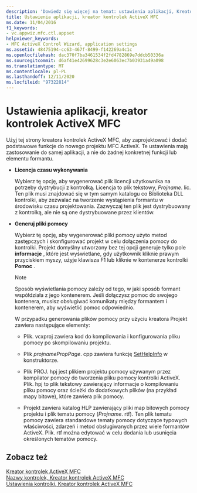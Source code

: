 ```yaml
---
description: 'Dowiedz się więcej na temat: ustawienia aplikacji, Kreator kontrolek ActiveX MFC'
title: Ustawienia aplikacji, kreator kontrolek ActiveX MFC
ms.date: 11/04/2016
f1_keywords:
- vc.appwiz.mfc.ctl.appset
helpviewer_keywords:
- MFC ActiveX Control Wizard, application settings
ms.assetid: 48475194-cc63-467f-8499-f142269a4c1c
ms.openlocfilehash: dac370f7ba3461534f2fd4782869e7ddcb50336a
ms.sourcegitcommit: d6af41e42699628c3e2e6063ec7b03931a49a098
ms.translationtype: MT
ms.contentlocale: pl-PL
ms.lasthandoff: 12/11/2020
ms.locfileid: "97322814"
---
```

# <a name="application-settings-mfc-activex-control-wizard"></a>Ustawienia aplikacji, kreator kontrolek ActiveX MFC

Użyj tej strony kreatora kontrolek ActiveX MFC, aby zaprojektować i dodać podstawowe funkcje do nowego projektu MFC ActiveX. Te ustawienia mają zastosowanie do samej aplikacji, a nie do żadnej konkretnej funkcji lub elementu formantu.

- **Licencja czasu wykonywania**

   Wybierz tę opcję, aby wygenerować plik licencji użytkownika na potrzeby dystrybucji z kontrolką. Licencja to plik tekstowy, *Projname*. lic. Ten plik musi znajdować się w tym samym katalogu co Biblioteka DLL kontrolki, aby zezwalać na tworzenie wystąpienia formantu w środowisku czasu projektowania. Zazwyczaj ten plik jest dystrybuowany z kontrolką, ale nie są one dystrybuowane przez klientów.

- **Generuj pliki pomocy**

   Wybierz tę opcję, aby wygenerować pliki pomocy użyto metod zastępczych i skonfigurować projekt w celu dołączenia pomocy do kontrolki. Projekt domyślny utworzony bez tej opcji generuje tylko pole **informacje** , które jest wyświetlane, gdy użytkownik kliknie prawym przyciskiem myszy, użyje klawisza F1 lub kliknie w kontenerze kontrolki **Pomoc** .

   > [!NOTE]
   > Sposób wyświetlania pomocy zależy od tego, w jaki sposób formant współdziała z jego kontenerem. Jeśli dołączysz pomoc do swojego kontenera, musisz obsługiwać komunikaty między formantem i kontenerem, aby wyświetlić pomoc odpowiednio.

   W przypadku generowania plików pomocy przy użyciu kreatora Projekt zawiera następujące elementy:

  - Plik. vcxproj zawiera kod do kompilowania i konfigurowania pliku pomocy po skompilowaniu projektu.

  - Plik *projnamePropPage*. cpp zawiera funkcję [SetHelpInfo](../../mfc/reference/colepropertypage-class.md#sethelpinfo) w konstruktorze.

  - Plik PROJ. hpj jest plikiem projektu pomocy używanym przez kompilator pomocy do tworzenia pliku pomocy kontrolki ActiveX. Plik. hpj to plik tekstowy zawierający informacje o kompilowaniu pliku pomocy oraz ścieżki do dodatkowych plików (na przykład mapy bitowe), które zawiera plik pomocy.

  - Projekt zawiera katalog HLP zawierający pliki map bitowych pomocy projektu i plik tematu pomocy (*Projname*. rtf). Ten plik tematu pomocy zawiera standardowe tematy pomocy dotyczące typowych właściwości, zdarzeń i metod obsługiwanych przez wiele formantów ActiveX. Plik. rtf można edytować w celu dodania lub usunięcia określonych tematów pomocy.

## <a name="see-also"></a>Zobacz też

[Kreator kontrolek ActiveX MFC](../../mfc/reference/mfc-activex-control-wizard.md)<br/>
[Nazwy kontrolek, Kreator kontrolek ActiveX MFC](../../mfc/reference/control-names-mfc-activex-control-wizard.md)<br/>
[Ustawienia kontrolki, Kreator kontrolek ActiveX MFC](../../mfc/reference/control-settings-mfc-activex-control-wizard.md)
